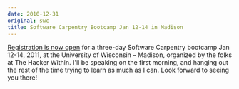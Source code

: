 ```yaml
---
date: 2010-12-31
original: swc
title: Software Carpentry Bootcamp Jan 12-14 in Madison
---
```

<p><a href="http://hackerwithin.org/thw/plugin_wiki/page/SCBCAnnouncement">Registration is now open</a> for a three-day Software Carpentry bootcamp Jan 12-14, 2011, at the University of Wisconsin – Madison, organized by the folks at The Hacker Within. I'll be speaking on the first morning, and hanging out the rest of the time trying to learn as much as I can. Look forward to seeing you there!</p>
